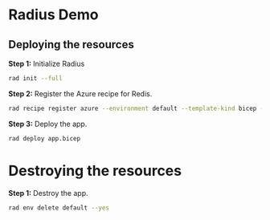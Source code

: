 # Radius Demo

## Deploying the resources

**Step 1:** Initialize Radius

```bash
rad init --full
```

**Step 2:** Register the Azure recipe for Redis.

```bash
rad recipe register azure --environment default --template-kind bicep --template-path ghcr.io/radius-project/recipes/azure/rediscaches:latest --resource-type Applications.Datastores/redisCaches
```

**Step 3:** Deploy the app.

```bash
rad deploy app.bicep
```

# Destroying the resources

**Step 1:** Destroy the app.

```bash
rad env delete default --yes
```
